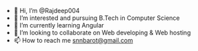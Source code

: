- 👋 Hi, I’m @Rajdeep004
- 👀 I’m interested and pursuing B.Tech in Computer Science
- 🌱 I’m currently learning Angular
- 💞️ I’m looking to collaborate on Web developing & Web hosting
- 📫 How to reach me snnbarot@gmail.com 

<!---
Rajdeep004/Rajdeep004 is a ✨ special ✨ repository because its `README.md` (this file) appears on your GitHub profile.
You can click the Preview link to take a look at your changes.
--->

